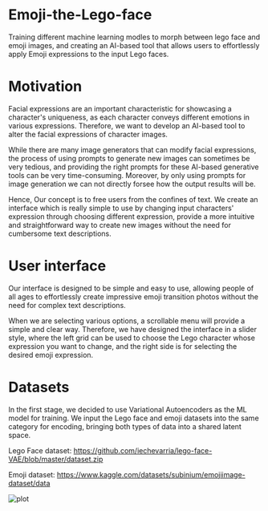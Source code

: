 # Emoji-the-Lego-face
Training different machine learning modles to morph between lego face and emoji images, and creating an AI-based tool that allows users to effortlessly apply Emoji expressions to the input Lego faces.

# Motivation
Facial expressions are an important characteristic for showcasing a character's uniqueness, as each character conveys different emotions in various expressions. Therefore, we want to develop an AI-based tool to alter the facial expressions of character images.

While there are many image generators that can modify facial expressions, the process of using prompts to generate new images can sometimes be very tedious, and providing the right prompts for these AI-based generative tools can be very time-consuming. Moreover, by only using prompts for image generation we can not directly forsee how the output results will be.

Hence, Our concept is to free users from the confines of text. We create an interface which is really simple to use by changing input characters' expression through choosing different expression,  provide a more intuitive and straightforward way to create new images without the need for cumbersome text descriptions.

# User interface
Our interface is designed to be simple and easy to use, allowing people of all ages to effortlessly create impressive emoji transition photos without the need for complex text descriptions.

When we are selecting various options, a scrollable menu will provide a simple and clear way. Therefore, we have designed the interface in a slider style, where the left grid can be used to choose the Lego character whose expression you want to change, and the right side is for selecting the desired emoji expression.


# Datasets 
In the first stage, we decided to use Variational Autoencoders as the ML model for training. We input the Lego face and emoji datasets into the same category for encoding, bringing both types of data into a shared latent space.

Lego Face dataset:
https://github.com/iechevarria/lego-face-VAE/blob/master/dataset.zip



Emoji dataset:
https://www.kaggle.com/datasets/subinium/emojiimage-dataset/data

![plot]([https://imgur.com/MR0ENcr](https://imgur.com/a/OhwPM9q)https://imgur.com/a/OhwPM9q)

